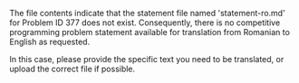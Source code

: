 The file contents indicate that the statement file named 'statement-ro.md' for Problem ID 377 does not exist. Consequently, there is no competitive programming problem statement available for translation from Romanian to English as requested.

In this case, please provide the specific text you need to be translated, or upload the correct file if possible.